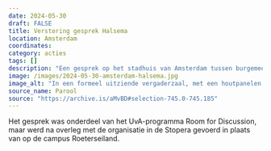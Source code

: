 ```yaml
---
date: 2024-05-30
draft: FALSE
title: Verstoring gesprek Halsema 
location: Amsterdam
coordinates: 
category: acties
tags: []
description: "Een gesprek op het stadhuis van Amsterdam tussen burgemeester Femke Halsema en studenten, met als onderwerp de demonstraties voor de bevrijding van Palestina, wordt twee keer onderbroken door een groep van zeven demonstranten."
image: /images/2024-05-30-amsterdam-halsema.jpg
image_alt: "In een formeel uitziende vergaderzaal, met een houtpanelen spreekgedeelte en individuele zetels met microfoons, is een handvol mensen aanwezig. In het midden, op lagere hoogte, zitten twee personen in lichtblauwe overhemden zonder das of jasje, met één van hen een microfoon in de hand. Naast hen zit een persoon in donkere kleding, die een blik werpt richting de camera en de hoger gelegen zetelgedeeltes. Op die hogere zetels kijken een aantal zittende mensen recht naar voren, terwijl een ander aantal zich staande, met de rug naar het centrum, demonstratief heeft opgedraaid."
source_name: Parool
source: "https://archive.is/aMvBD#selection-745.0-745.185"
---
```

Het gesprek was onderdeel van het UvA-programma Room for Discussion, maar werd na overleg met de organisatie in de Stopera gevoerd in plaats van op de campus Roeterseiland. 